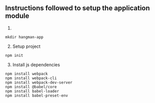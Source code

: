 ## Instructions followed to setup the application module

1. 
```
mkdir hangman-app
```

2. Setup project
```
npm init
```

3. Install js dependencies
```
npm install webpack
npm install webpack-cli
npm install webpack-dev-server
npm install @babel/core
npm install babel-loader
npm install babel-preset-env
```